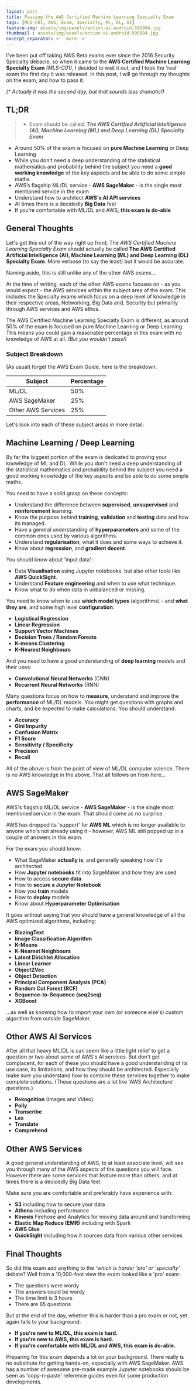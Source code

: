 ```yaml
---
layout: post
title: Passing the AWS Certified Machine Learning Specialty Exam
tags: [MLS-C01, AWS, Exam, Specialty, ML, DL, AI]
feature-img: assets/img/pexels/action-ai-android-595804.jpg
thumbnail : assets/img/pexels/action-ai-android-595804.jpg
excerpt_separator: <!--more-->
---
```


I've been put off taking AWS Beta exams ever since the 2016 Security Specialty debacle, so when it came to the **AWS Certified Machine Learning Specialty Exam** *(MLS-C01)*, I decided to wait it out, and I took the 'real' exam the first day it was released.  In this post, I will go through my thoughts on the exam, and how to pass it. <!--more-->

_(* Actually it was the second day, but that sounds less dramatic!)_

## TL;DR
> - Exam should be called: **_The AWS Certified Artificial Intelligence (AI), Machine Learning (ML) and Deep Learning (DL) Specialty Exam_**
- Around 50% of the exam is focused on **pure Machine Learning** or Deep Learning
- While you don’t need a deep understanding of the statistical mathematics and probability behind the subject you need a **good working knowledge** of the key aspects and be able to do some simple maths
- AWS’s flagship ML/DL service - **AWS SageMaker** - is the single most mentioned service in the exam
- Understand how to architect **AWS's AI API services**
- At times there is a decidedly **Big Data** feel
- If you’re comfortable with ML/DL and AWS, **this exam is do-able**

## General Thoughts

Let's get this out of the way right up front;  The *AWS Certified Machine Learning Specialty Exam* should actually be called  **The AWS Certified Artificial Intelligence (AI), Machine Learning (ML) and Deep Learning (DL) Specialty Exam**.  More verbose (to say the least) but it would be accurate.

Naming aside, this is still unlike any of the other AWS exams...

At the time of writing, each of the other AWS exams focuses on - as you would expect - the AWS services within the subject area of the exam.   This includes the Specialty exams which focus on a deep level of knowledge in their respective areas, Networking, Big Data and, Security but primarily through AWS services and AWS ethos.  

The AWS Certified Machine Learning Specialty Exam is different, as around 50% of the exam is focused on pure Machine Learning or Deep Learning. This means you could gain a reasonable percentage in this exam with no knowledge of AWS at all. _(But you wouldn't pass!)_ 

### Subject Breakdown
(As usual) forget the AWS Exam Guide, here is the breakdown:

Subject             | Percentage
--------------------|---------
ML/DL               | 50%
AWS SageMaker       | 25%
Other AWS Services  | 25%

Let's look into each of these subject areas in more detail:

## Machine Learning / Deep Learning

By far the biggest portion of the exam is dedicated to proving your knowledge of ML and DL.  While you don't need a deep understanding of the statistical mathematics and probability behind the subject you need a good working knowledge of the key aspects and be able to do some simple maths.

You need to have a solid grasp on these concepts:

- Understand the difference between **supervised**, **unsupervised** and **reinforcement** learning.
- Know the purpose behind **training**, **validation** and **testing** data and how its managed.
- Have a general understanding of **hyperparameters** and some of the common ones used by various algorithms.
- Understand **regularisation**, what it does and some ways to achieve it.
- Know about **regression**, and **gradient decent**.

You should know about 'input data':

- Data **Visualisation** using Jupyter notebooks, but also other tools like **AWS QuickSight**.
- Understand **Feature engineering** and when to use what technique.
- Know what to do when data in unbalanced or missing.

You need to know when to use **which model types** (algorithms) - and **what they are**, and some high level **configuration**:

- **Logistical Regression**
- **Linear Regression**
- **Support Vector Machines**
- **Decision Trees / Random Forests**
- **K-means Clustering**
- **K-Nearest Neighbours**

And you need to have a good understanding of **deep learning** models and their uses:

- **Convolutional Neural Networks** (CNN)
- **Recurrent Neural Networks** (RNN)

Many questions focus on how to **measure**, understand and improve the **performance** of ML/DL models.  You might get questions with graphs and charts, and be expected to make calculations.   You should understand:

- **Accuracy**
- **Gini Impurity**
- **Confusion Matrix**
- **F1 Score**
- **Sensitivity / Specificity**
- **Precision**
- **Recall**

All of the above is from the point of view of ML/DL computer science.  There is no AWS knowledge in the above.  That all follows on from here...

## AWS SageMaker

AWS's flagship ML/DL service - **AWS SageMaker** - is the single most mentioned service in the exam.  That should come as no surprise.  

AWS has dropped its 'support' for **AWS ML** which is no longer available to anyone who's not already using it - however, AWS ML still popped up in a couple of answers in this exam.

For the exam you should know:

- What SageMaker **actually is**, and generally speaking how it's architected
- How **Jupyter notebooks** fit into SageMaker and how they are used
- How to access **secure data**
- How to **secure a Jupyter Notebook**
- How you **train** models
- How to **deploy** models
- Know about **Hyperparameter Optimisation** 

It goes without saying that you should have a general knowledge of all the AWS optimized algorithms, including:
- **BlazingText**
- **Image Classification Algorithm**
- **K-Means**
- **K-Nearest Neighbours**
- **Latent Dirichlet Allocation**
- **Linear Learner**
- **Object2Vec**
- **Object Detection**
- **Principal Component Analysis (PCA)**
- **Random Cut Forest (RCF)**
- **Sequence-to-Sequence (seq2seq)**
- **XGBoost**

...as well as knowing how to import your own (or someone else's) custom algorithm from outside SageMaker.

## Other AWS AI Services

After all that heavy ML/DL is can seem like a little light relief to get a question or two about some of AWS's AI services.  But don't get complacent, for each of these you should have a good understanding of its use case, its limitations, and how they should be architected.  Especially make sure you understand how to combine these services together to make complete solutions. (These questions are a lot like 'AWS Architecture' questions.)

- **Rekognition** (Images and Video)
- **Polly**
- **Transcribe**
- **Lex**
- **Translate**
- **Comprehend**

## Other AWS Services

A good general understanding of AWS, to at least associate level, will see you through many of the AWS aspects of the questions you will face.  However there are some services that feature more than others, and at times there is a decidedly Big Data feel.

Make sure you are comfortable and preferably have experience with:

- **S3** including how to secure your data
- **Athena** including performance
- **Kinesis** Firehose and Analytics for moving data around and transforming
- **Elastic Map Reduce (EMR)** including with Spark
- **AWS Glue** 
- **QuickSight** including how it sources data from various other services

## Final Thoughts

So did this exam add anything to the _'which is harder 'pro' or 'specialty'_ debate?  Well from a 10,000-foot view the exam looked like a 'pro' exam:  

- The questions were wordy 
- The answers could be wordy
- The time limit is 3 hours 
- There are 65 questions

But at the end of the day, whether this is harder than a pro exam or not, yet again falls to your background:

- **If you're new to ML/DL, this exam is hard.**
- **If you're new to AWS, this exam is hard.**
- **If you're comfortable with ML/DL and AWS, this exam is do-able.**

Preparing for this exam depends a lot on your background.  There really is no substitute for getting hands-on, especially with AWS SageMaker.  AWS has a number of awesome pre-made example Jupyter notebooks should be seen as 'copy-n-paste' reference guides even for some production developments.  